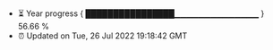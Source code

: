 - ⏳ Year progress { ████████████████▁▁▁▁▁▁▁▁▁▁▁▁▁▁ } 56.66 %
- ⏰ Updated on Tue, 26 Jul 2022 19:18:42 GMT

